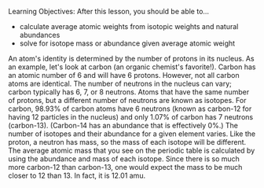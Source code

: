 
Learning Objectives: After this lesson, you should be able to…

* calculate average atomic weights from isotopic weights and natural abundances
* solve for isotope mass or abundance given average atomic weight


An atom's identity is determined by the number of protons in its nucleus.  As an example, let's look at carbon (an organic chemist's favorite!).  Carbon has an atomic number of 6 and will have 6 protons.  However, not all carbon atoms are identical.  The number of neutrons in the nucleus can vary; carbon typically has 6, 7, or 8 neutrons. Atoms that have the same number of protons, but a different number of neutrons are known as isotopes. For carbon, 98.93% of carbon atoms have 6 neutrons (known as carbon-12 for having 12 particles in the nucleus) and only 1.07% of carbon has 7 neutrons (carbon-13).  (Carbon-14 has an abundance that is effectively 0%.)
The number of isotopes and their abundance for a given element varies.   Like the proton, a neutron has mass, so the mass of each isotope will be different.  The average atomic mass that you see on the periodic table is calculated by using the abundance and mass of each isotope.  Since there is so much more carbon-12 than carbon-13, one would expect the mass to be much closer to 12 than 13.  In fact, it is 12.01 amu.

